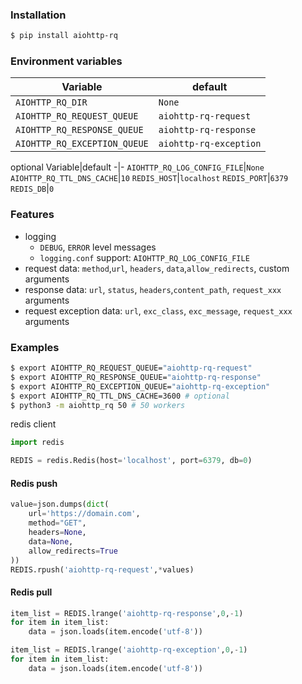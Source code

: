 ### Installation
```bash
$ pip install aiohttp-rq
```

### Environment variables
Variable|default
-|-
`AIOHTTP_RQ_DIR`|`None`
`AIOHTTP_RQ_REQUEST_QUEUE`|`aiohttp-rq-request`
`AIOHTTP_RQ_RESPONSE_QUEUE`|`aiohttp-rq-response`
`AIOHTTP_RQ_EXCEPTION_QUEUE`|`aiohttp-rq-exception`

optional
Variable|default
-|-
`AIOHTTP_RQ_LOG_CONFIG_FILE`|`None`
`AIOHTTP_RQ_TTL_DNS_CACHE`|`10`
`REDIS_HOST`|`localhost`
`REDIS_PORT`|`6379`
`REDIS_DB`|`0`

### Features
+   logging
    +   `DEBUG`, `ERROR` level messages
    +   `logging.conf` support: `AIOHTTP_RQ_LOG_CONFIG_FILE`
+   request data: `method`,`url`, `headers`, `data`,`allow_redirects`, custom arguments
+   response data: `url`, `status`, `headers`,`content_path`, `request_xxx` arguments
+   request exception data: `url`, `exc_class`, `exc_message`, `request_xxx` arguments

### Examples
```bash
$ export AIOHTTP_RQ_REQUEST_QUEUE="aiohttp-rq-request"
$ export AIOHTTP_RQ_RESPONSE_QUEUE="aiohttp-rq-response"
$ export AIOHTTP_RQ_EXCEPTION_QUEUE="aiohttp-rq-exception"
$ export AIOHTTP_RQ_TTL_DNS_CACHE=3600 # optional
$ python3 -m aiohttp_rq 50 # 50 workers

```

redis client
```python
import redis

REDIS = redis.Redis(host='localhost', port=6379, db=0)
```

#### Redis push

```python
value=json.dumps(dict(
    url='https://domain.com',
    method="GET",
    headers=None,
    data=None,
    allow_redirects=True
))
REDIS.rpush('aiohttp-rq-request',*values)
```

#### Redis pull

```python
item_list = REDIS.lrange('aiohttp-rq-response',0,-1)
for item in item_list:
    data = json.loads(item.encode('utf-8'))

item_list = REDIS.lrange('aiohttp-rq-exception',0,-1)
for item in item_list:
    data = json.loads(item.encode('utf-8'))
```

